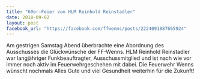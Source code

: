 ```yaml
---
title: "60er-Feier von HLM Reinhold Reinstadler"
date: 2018-09-02
layout: post
facebook_url: "https://facebook.com/ffwenns/posts/2224091887665924"
---
```


Am gestrigen Samstag Abend überbrachte eine Abordnung des Ausschusses die Glückwünsche der FF-Wenns.
HLM Reinhold Reinstadler war langjähriger Funkbeauftragter, Ausschussmitglied und ist nach wie vor immer noch aktiv im Feuerwehrgeschehen mit dabei.
Die Feuerwehr Wenns wünscht nochmals Alles Gute und viel Gesundheit weiterhin für die Zukunft!